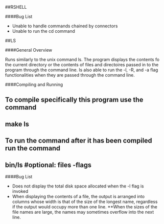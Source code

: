 ##RSHELL

####Bug List

* Unable to handle commands chained by connectors
* Unable to run the cd command

##LS

####General Overview

Runs similarly to the unix command ls. The program displays the contents fo the
current directory or the contents of files and directoires passed in to the program
through the command line. Is also able to run the -l, -R, and -a flag functionalities
when they are passed through the command line.

####Compiling and Running

To compile specifically this program use the command
----
make ls
----

To run the command after it has been compiled run the command
----
bin/ls #optional: files -flags
----

####Bug List

* Does not display the total disk space allocated when the -l flag is invoked
* When displaying the contents of a file, the output is arranged into columns whose
width is that of the size of the longest name, regardless if the output would occupy
more than one line.
**When the sizes of the file names are large, the names may sometimes overflow into the
next line.
